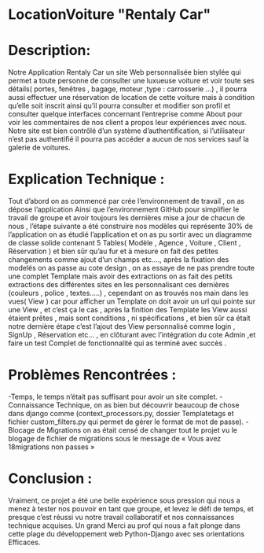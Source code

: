 # LocationVoiture "Rentaly Car"

# Description:

Notre Application Rentaly Car un site Web personnalisée bien stylée qui permet a toute personne de consulter une luxueuse voiture et voir toute ses détails( portes, fenêtres , bagage, moteur ,type : carrosserie …) , il pourra aussi effectuer une réservation de location de cette voiture mais à condition qu’elle soit inscrit  ainsi qu’il pourra consulter et modifier son profil et consulter quelque interfaces concernant l’entreprise comme About pour voir les commentaires de nos client a propos leur expériences avec nous. 
 Notre site est bien contrôlé d’un système d’authentification, si l’utilisateur n’est pas authentifié il pourra pas accéder a aucun de nos services sauf la galerie de voitures.



# Explication Technique :

Tout d’abord on as commencé  par crée l’environnement de travail , on as dépose l’application Ainsi que l’environnement GitHub pour simplifier le travail de groupe et avoir toujours les dernières mise a jour de chacun de nous , l’étape suivante a été construire nos modèles qui représente 30% de l’application on as étudié l’application et on as pu sortir  avec un diagramme de classe solide contenant  5 Tables( Modèle , Agence , Voiture , Client , Réservation )  et bien sûr qu’au fur et à mesure on fait des petites changements comme ajout d’un champs etc…., après la fixation des modelés on as passe au cote design , on as essaye de ne pas prendre toute une complet Template mais avoir des extractions on as fait des petits extractions des différentes sites en les personnalisant ces dernières (couleurs , police , textes…..)  , cependant on as trouvés nos main dans les vues( View ) car pour afficher un Template on doit avoir un url qui pointe sur une View , et c’est ça le cas , après la finition des Template les View aussi étaient prêtes , mais sont conditions , ni spécifications , et bien sûr ca était notre dernière étape c’est l’ajout des View personnalisé comme login , SignUp , Réservation  etc… , en clôturant  avec l’intégration du cote Admin ,et faire  un test Complet de fonctionnalité qui as terminé avec succès . 



# Problèmes Rencontrées :

-Temps, le temps n’était pas suffisant pour avoir un site complet.
-Connaissance Technique, on as bien but découvrir beaucoup de chose dans django comme (context_processors.py, dossier Templatetags et fichier custom_filters.py qui permet de gérer le format de mot de passe).
-Blocage de Migrations on as était censé de changer tout le projet vu le blogage de fichier de migrations sous le message de « Vous avez 18migrations non passes »



# Conclusion :

Vraiment, ce projet a été une belle expérience sous pression qui nous a menez à tester nos pouvoir en tant que groupe, et levez le défi de temps, et presque c’est réussi vu notre travail collaboratif et nos connaissances technique acquises.
Un grand Merci au prof qui nous a fait plonge dans cette plage du développement web Python-Django avec ses orientations Efficaces.




